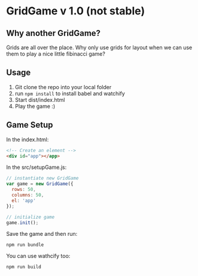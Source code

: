 GridGame v 1.0
(not stable)
====




Why another GridGame?
---------------------
Grids are all over the place. Why only use grids for layout when we can
use them to play a nice little fibinacci game?

Usage
-----
1. Git clone the repo into your local folder
2. run  ``` npm install ``` to install babel and watchify
2. Start dist/index.html
3. Play the game :)

Game Setup
---

In the index.html:
```html
<!-- Create an element -->
<div id="app"></app>
```

In the src/setupGame.js:
```js
// instantiate new GridGame
var game = new GridGame({
  rows: 50,
  columns: 50,
  el: 'app'
});

// initialize game
game.init();

```

Save the game and then run:

```
npm run bundle
```

You can use wathcify too:
```
npm run build
```
